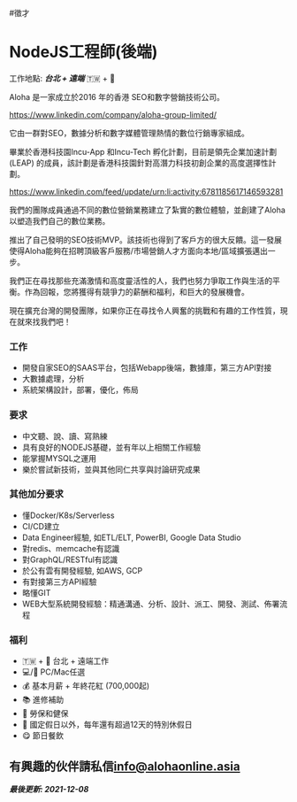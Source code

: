 #徵才

# NodeJS工程師(後端)
工作地點: **_台北 + 遠端_** 🇹🇼 + 🏡


Aloha 是一家成立於2016 年的香港 SEO和數字營銷技術公司。

<https://www.linkedin.com/company/aloha-group-limited/>

它由一群對SEO，數據分析和數字媒體管理熱情的數位行銷專家組成。

畢業於香港科技園Incu-App 和Incu-Tech 孵化計劃，目前是領先企業加速計劃(LEAP) 的成員，該計劃是香港科技園針對高潛力科技初創企業的高度選擇性計劃。

<https://www.linkedin.com/feed/update/urn:li:activity:6781185617146593281>

我們的團隊成員通過不同的數位營銷業務建立了紮實的數位體驗，並創建了Aloha以塑造我們自己的數位業務。

推出了自己發明的SEO技術MVP。該技術也得到了客戶方的很大反饋。這一發展使得Aloha能夠在招聘頂級客戶服務/市場營銷人才方面向本地/區域擴張邁出一步。

我們正在尋找那些充滿激情和高度靈活性的人，我們也努力爭取工作與生活的平衡。作為回報，您將獲得有競爭力的薪酬和福利，和巨大的發展機會。

現在擴充台灣的開發團隊，如果你正在尋找令人興奮的挑戰和有趣的工作性質，現在就來找我們吧！


### 工作
- 開發自家SEO的SAAS平台，包括Webapp後端，數據庫，第三方API對接
- 大數據處理，分析
- 系統架構設計，部署，優化，佈局

### 要求
- 中文聽、說、讀、寫熟練
- 具有良好的NODEJS基礎，並有年以上相關工作經驗
- 能掌握MYSQL之運用
- 樂於嘗試新技術，並與其他同仁共享與討論研究成果

### 其他加分要求
- 懂Docker/K8s/Serverless
- CI/CD建立
- Data Engineer經驗, 如ETL/ELT, PowerBI, Google Data Studio
- 對redis、memcache有認識
- 對GraphQL/RESTful有認識
- 於公有雲有開發經驗, 如AWS, GCP
- 有對接第三方API經驗
- 略懂GIT
- WEB大型系統開發經驗：精通溝通、分析、設計、派工、開發、測試、佈署流程

### 福利
- 🇹🇼 + 🏡 台北 + 遠端工作
- 💻/🍎 PC/Mac任選
- 💰 基本月薪 + 年終花紅 (700,000起)
- 📚 進修補助
- 🏥 勞保和健保
- 🧳 國定假日以外，每年還有超過12天的特別休假日
- 😋 節日餐飲

## 有興趣的伙伴請私信<info@alohaonline.asia>

__*最後更新: 2021-12-08*__
